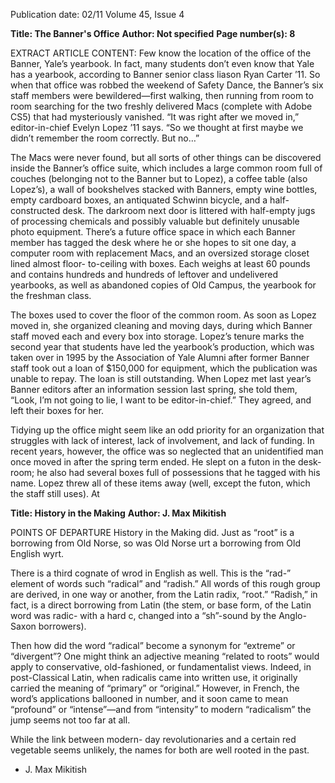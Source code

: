 Publication date: 02/11
Volume 45, Issue 4

**Title: The Banner's Office**
**Author:  Not specified**
**Page number(s): 8**

EXTRACT ARTICLE CONTENT:
Few know the location of the 
office of the Banner, Yale’s yearbook. 
In fact, many students don’t even 
know that Yale has a yearbook, 
according to Banner senior class 
liason Ryan Carter ’11. So when that 
office was robbed the weekend of 
Safety Dance, the Banner’s six staff 
members were bewildered—first 
walking, then running from room to 
room searching for the two freshly 
delivered Macs (complete with 
Adobe CS5) that had mysteriously 
vanished. “It was right after we 
moved in,” editor-in-chief Evelyn 
Lopez ’11 says. “So we thought at 
first maybe we didn’t remember the 
room correctly. But no…” 

The Macs were never found, 
but all sorts of other things can 
be discovered inside the Banner’s 
office suite, which includes a large 
common room full of couches 
(belonging not to the Banner but to 
Lopez), a coffee table (also Lopez’s), 
a wall of bookshelves stacked with 
Banners, empty wine bottles, empty 
cardboard boxes, an antiquated 
Schwinn bicycle, and a half-
constructed desk. The darkroom 
next door is littered with half-empty 
jugs of processing chemicals and 
possibly valuable but definitely 
unusable photo equipment. There’s 
a future office space in which each 
Banner member has tagged the 
desk where he or she hopes to sit 
one day, a computer room with 
replacement Macs, and an oversized 
storage closet lined almost floor-
to-ceiling with boxes. Each weighs 
at least 60 pounds and contains 
hundreds and hundreds of leftover 
and undelivered yearbooks, as well 
as abandoned copies of Old Campus, 
the yearbook for the freshman class. 

The boxes used to cover the 
floor of the common room. As soon 
as Lopez moved in, she organized 
cleaning and moving days, during 
which Banner staff moved each 
and every box into storage. Lopez’s 
tenure marks the second year that 
students have led the yearbook’s 
production, which was taken over 
in 1995 by the Association of Yale 
Alumni after former Banner staff 
took out a loan of $150,000 for 
equipment, which the publication 
was unable to repay. The loan is 
still outstanding. When Lopez met 
last year’s Banner editors after an 
information session last spring, she 
told them, “Look, I’m not going 
to lie, I want to be editor-in-chief.” 
They agreed, and left their boxes for 
her.

Tidying up the office might 
seem like an odd priority for an 
organization that struggles with lack 
of interest, lack of involvement, 
and lack of funding. In recent 
years, however, the office was so 
neglected that an unidentified man 
once moved in after the spring term 
ended. He slept on a futon in the 
desk-room; he also had several boxes 
full of possessions that he tagged 
with his name. Lopez threw all of 
these items away (well, except the 
futon, which the staff still uses).  At


**Title: History in the Making**
**Author: J. Max Mikitish**

POINTS OF DEPARTURE
History in the 
Making
did. Just as “root” is a borrowing 
from Old Norse, so was Old Norse 
urt a borrowing from Old English 
wyrt.

 There is a third cognate of 
wrod in English as well. This is 
the “rad-” element of words such 
“radical” and “radish.” All words of 
this rough group are derived, in one 
way or another, from the Latin radix, 
“root.” “Radish,” in fact, is a direct 
borrowing from Latin (the stem, or 
base form, of the Latin word was 
radic- with a hard c, changed into 
a “sh”-sound by the Anglo-Saxon 
borrowers). 

Then how did the word 
“radical” become a synonym for 
“extreme” or “divergent”? One 
might think an adjective meaning 
“related to roots” would apply to 
conservative, 
old-fashioned, 
or 
fundamentalist views. Indeed, in 
post-Classical Latin, when radicalis 
came into written use, it originally 
carried the meaning of “primary” 
or “original.”  However, in French, 
the word’s applications ballooned in 
number, and it soon came to mean 
“profound” or “intense”—and from 
“intensity” to modern “radicalism” 
the jump seems not too far at all. 

While the link between modern-
day revolutionaries and a certain red 
vegetable seems unlikely, the names 
for both are well rooted in the past. 
- J. Max Mikitish